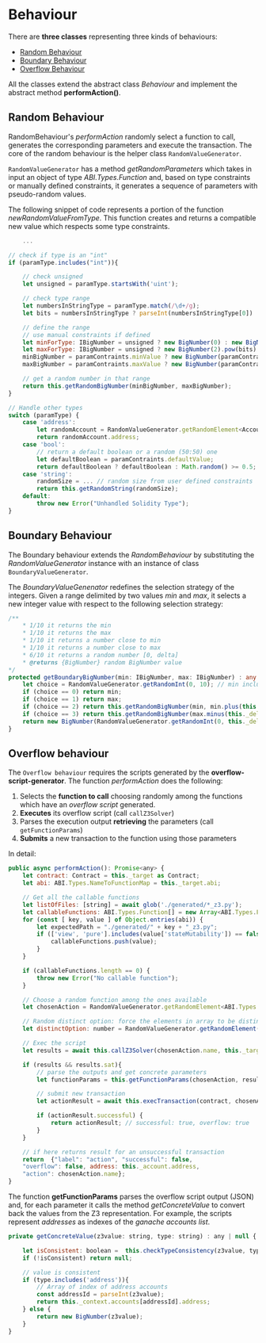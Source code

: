 # Behaviour

There are **three classes** representing three kinds of behaviours:

- [Random Behaviour](#random-behaviour)
- [Boundary Behaviour](#boundary-behaviour)
- [Overflow Behaviour](#overflow-behaviour)

All the classes extend the abstract class *Behaviour* and implement the abstract method **performAction()**.

## Random Behaviour

RandomBehaviour's *performAction* randomly select a function to call, generates the corresponding parameters and execute the transaction. The core of the random behaviour is 
the helper class `RandomValueGenerator`.

`RandomValueGenerator` has a method *getRandomParameters* which takes in input an object of type *ABI.Types.Function* and, based on type constraints or manually defined constraints, it generates a sequence of parameters with pseudo-random values.

The following snippet of code represents a portion of the function *newRandomValueFromType*. This function creates and returns a compatible new value which respects some type constraints.

```javascript
    ...

// check if type is an "int"
if (paramType.includes("int")){

    // check unsigned
    let unsigned = paramType.startsWith('uint');

    // check type range
    let numbersInStringType = paramType.match(/\d+/g);
    let bits = numbersInStringType ? parseInt(numbersInStringType[0]) : 256;

    // define the range
    // use manual constraints if defined
    let minForType: IBigNumber = unsigned ? new BigNumber(0) : new BigNumber(2).pow(bits-1).times(-1).plus(1);
    let maxForType: IBigNumber = unsigned ? new BigNumber(2).pow(bits).minus(1) : new BigNumber(2).pow(bits-1).minus(2);
    minBigNumber = paramContraints.minValue ? new BigNumber(paramContraints.minValue) : minForType;
    maxBigNumber = paramContraints.maxValue ? new BigNumber(paramContraints.maxValue) : maxForType;

    // get a random number in that range
    return this.getRandomBigNumber(minBigNumber, maxBigNumber);
}

// Handle other types
switch (paramType) {
    case 'address':
        let randomAccount = RandomValueGenerator.getRandomElement<Account>(botAccounts);
        return randomAccount.address;
    case 'bool':
        // return a default boolean or a random (50:50) one
        let defaultBoolean = paramContraints.defaultValue;
        return defaultBoolean ? defaultBoolean : Math.random() >= 0.5;
    case 'string':
        randomSize = ... // random size from user defined constraints
        return this.getRandomString(randomSize);
    default:
        throw new Error("Unhandled Solidity Type");
}
```


## Boundary Behaviour

The Boundary behaviour extends the *RandomBehaviour* by substituting the *RandomValueGenerator* instance with an instance of class `BoundaryValueGenerator`.

The *BoundaryValueGenenator* redefines the selection strategy of the integers. Given a range delimited by two values *min* and *max*, it selects a new integer value with respect to the following selection strategy:

```typescript
/**
    * 1/10 it returns the min
    * 1/10 it returns the max
    * 1/10 it returns a number close to min
    * 1/10 it returns a number close to max
    * 6/10 it returns a random number [0, delta]
    * @returns {BigNumber} random BigNumber value
*/
protected getBoundaryBigNumber(min: IBigNumber, max: IBigNumber) : any {
    let choice = RandomValueGenerator.getRandomInt(0, 10); // min included, max not
    if (choice == 0) return min;
    if (choice == 1) return max;
    if (choice == 2) return this.getRandomBigNumber(min, min.plus(this._delta));
    if (choice == 3) return this.getRandomBigNumber(max.minus(this._delta), max);
    return new BigNumber(RandomValueGenerator.getRandomInt(0, this._delta));
}
```

## Overflow behaviour

The `Overflow behaviour` requires the scripts generated by the **overflow-script-generator**. The function *performAction* does the following:

1. Selects the **function to call** choosing randomly among the functions which have an *overflow script* generated.
2. **Executes** its overflow script (call `callZ3Solver`)
3. Parses the execution output **retrieving** the parameters (call `getFunctionParams`)
4. **Submits** a new transaction to the function using those parameters

In detail:

```javascript
public async performAction(): Promise<any> {
    let contract: Contract = this._target as Contract;
    let abi: ABI.Types.NameToFunctionMap = this._target.abi;

    // Get all the callable functions
    let listOfFiles: [string] = await glob('./generated/*_z3.py');
    let callableFunctions: ABI.Types.Function[] = new Array<ABI.Types.Function>();
    for (const [ key, value ] of Object.entries(abi)) {
        let expectedPath = "./generated/" + key + "_z3.py";
        if (['view', 'pure'].includes(value['stateMutability']) == false && listOfFiles.includes(expectedPath)) {
            callableFunctions.push(value);
        }
    }

    if (callableFunctions.length == 0) {
        throw new Error("No callable function");
    }

    // Choose a random function among the ones available
    let chosenAction = RandomValueGenerator.getRandomElement<ABI.Types.Function>(callableFunctions);

    // Random distinct option: force the elements in array to be distinct
    let distinctOption: number = RandomValueGenerator.getRandomElement([0, 1]);

    // Exec the script
    let results = await this.callZ3Solver(chosenAction.name, this._target, this._target.artifactsPath, distinctOption);

    if (results && results.sat){
        // parse the outputs and get concrete parameters
        let functionParams = this.getFunctionParams(chosenAction, results);

        // submit new transaction
        let actionResult = await this.execTransaction(contract, chosenAction, functionParams);

        if (actionResult.successful) {
            return actionResult; // successful: true, overflow: true
        }
    }

    // if here returns result for an unsuccessful transaction
    return  {"label": "action", "successful": false,
    "overflow": false, address: this._account.address,
    "action": chosenAction.name};
}
```

The function **getFunctionParams** parses the overflow script output (JSON) and, for each parameter it calls the method *getConcreteValue* to convert back the values from the Z3 representation.
For example, the scripts represent *addresses* as indexes of the *ganache accounts list*.

```javascript
private getConcreteValue(z3value: string, type: string) : any | null {

    let isConsistent: boolean =  this.checkTypeConsistency(z3value, type);
    if (!isConsistent) return null;

    // value is consistent
    if (type.includes('address')){
        // Array of index of address accounts
        const addressId = parseInt(z3value);
        return this._context.accounts[addressId].address;
    } else {
        return new BigNumber(z3value);
    }
}
```
